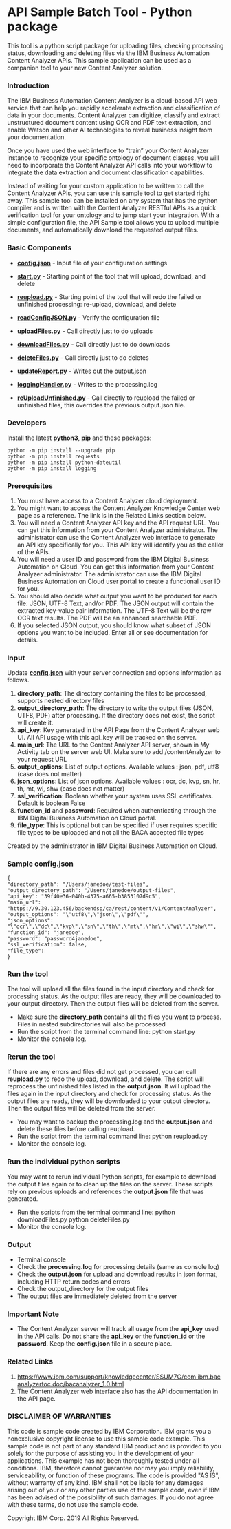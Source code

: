 # API Sample Batch Tool - Python package

This tool is a python script package for uploading files, checking processing status, downloading and deleting files via the IBM Business Automation Content Analyzer APIs. This sample application can be used as a companion tool to your new Content Analyzer solution.

### Introduction

The IBM Business Automation Content Analyzer is a  cloud-based API web service that can help you rapidly accelerate extraction and classification of data in your documents. Content Analyzer can digitize, classify and extract unstructured document content using OCR and PDF text extraction, and enable Watson and other AI technologies to reveal business insight from your documentation.

Once you have used the web interface to “train” your Content Analyzer instance to recognize your specific ontology of document classes, you will need to incorporate the Content Analyzer API calls into your workflow to integrate the data extraction and document classification capabilities.

Instead of waiting for your custom application to be written to call the Content Analyzer APIs, you can use this sample tool to get started right away. This sample tool can be installed on any system that has the python compiler and is written with the Content Analyzer RESTful APIs as a quick verification tool for your ontology and to jump start your integration. With a simple configuration file, the API Sample tool allows you to upload multiple documents, and automatically download the requested output files.

### Basic Components

+ [**config.json**](config.json) - Input file of your configuration settings
+ [**start.py**](start.py) - Starting point of the tool that will upload, download, and delete
+ [**reupload.py**](reupload.py) - Starting point of the tool that will redo the failed
or unfinished processing: re-upload, download, and delete

+ [**readConfigJSON.py**](readConfigJSON.py) - Verify the configuration file
+ [**uploadFiles.py**](uploadFiles.py) - Call directly just to do uploads
+ [**downloadFiles.py**](downloadFiles.py) - Call directly just to do downloads
+ [**deleteFiles.py**](deleteFiles.py) - Call directly just to do deletes
+ [**updateReport.py**](updateReport.py) - Writes out the output.json
+ [**loggingHandler.py**](loggingHandler.py) - Writes to the processing.log
+ [**reUploadUnfinished.py**](reUploadUnfinished.py) -  Call directly to reupload the failed or unfinished files, this overrides the previous output.json file.

### Developers

Install the latest **python3**, **pip** and these packages:

    python -m pip install --upgrade pip
    python -m pip install requests
    python -m pip install python-dateutil
    python -m pip install logging

### Prerequisites
1.	You must have access to a Content Analyzer cloud deployment.
2.	You might want to access the Content Analyzer Knowledge Center web page as a reference. The link is in the Related Links section below.
3.	You will need a Content Analyzer API key and the API request URL. You can get this information from your Content Analyzer administrator.
The administrator can use the Content Analyzer web interface to generate an API key specifically for you. This API key will identify you as the caller of the APIs.
4.  You will need a user ID and password from the IBM Digital Business Automation on Cloud. You can get this information from your Content Analyzer administrator.
The administrator can use the IBM Digital Business Automation on Cloud user portal to create a functional user ID for you.
5.	You should also decide what output you want to be produced for each file: JSON, UTF-8 Text, and/or PDF. The JSON output will contain the extracted
key-value pair information. The UTF-8 Text will be the raw OCR text results. The PDF will be an enhanced searchable PDF.
6.	If you selected JSON output, you should know what subset of JSON options you want to be included. Enter all or see documentation for details.

### Input

Update [**config.json**](config.json) with your server connection and options information as follows.

1. **directory_path**: The directory containing the files to be processed, supports nested directory files
2. **output_directory_path**: The directory to write the output files (JSON, UTF8, PDF) after processing. If the directory does not exist, the script will create it.
3. **api_key**: Key generated in the API Page from the Content Analyzer web UI. All API usage with this api_key will be tracked on the server.
4. **main_url**: The URL to the Content Analyzer API server, shown in My Activity tab on the server web UI. Make sure to add /contentAnalyzer to your request URL
5. **output_options**: List of output options. Available values : json, pdf, utf8 (case does not matter)
6. **json_options**: List of json options. Available values : ocr, dc, kvp, sn, hr, th, mt, wi, shw (case does not matter)
7. **ssl_verification**: Boolean whether your system uses SSL certificates. Default is boolean False
8. **function_id** and **password**: Required when authenticating through the IBM Digital Business Automation on Cloud portal.
9. **file_type**: This is optional but can be specified if user requires specific file types to be uploaded and not all the BACA accepted file types

Created by the administrator in IBM Digital Business Automation on Cloud.

### Sample config.json
    {
    "directory_path": "/Users/janedoe/test-files",
    "output_directory_path": "/Users/janedoe/output-files",
    "api_key": "39f40e36-040b-4375-a665-b3853107d9c5",
    "main_url": "https://9.30.123.456/backendsp/ca/rest/content/v1/ContentAnalyzer",
    "output_options": "\"utf8\",\"json\",\"pdf\"",
    "json_options": "\"ocr\",\"dc\",\"kvp\",\"sn\",\"th\",\"mt\",\"hr\",\"wi\",\"shw\"",
    "function_id": "janedoe",
    "password": "password4janedoe",
    "ssl_verification": false,
    "file_type":
    }

### Run the tool
The tool will upload all the files found in the input directory and check for processing status. As the output files are ready, they will be downloaded to your output directory. Then the output files will be deleted from the server.

+ Make sure the **directory_path** contains all the files you want to process. Files in nested subdirectories will also be processed
+ Run the script from the terminal command line:
      python start.py
+ Monitor the console log.

### Rerun the tool
If there are any errors and files did not get processed, you can call **reupload.py** to redo the upload, download, and delete.
The script will reprocess the unfinished files listed in the **output.json**. It will upload the files again
in the input directory and check for processing status. As the output files are ready, they will be downloaded to
your output directory. Then the output files will be deleted from the server.

+ You may want to backup the processing.log and the **output.json** and delete these files before calling reupload.
+ Run the script from the terminal command line:
      python reupload.py
+ Monitor the console log.

### Run the individual python scripts
You may want to rerun individual Python scripts, for example to download the output files again or to clean up the files on the
server. These scripts rely on previous uploads and references the **output.json** file that was generated.
+ Run the scripts from the terminal command line:
      python downloadFiles.py
      python deleteFiles.py
+ Monitor the console log.

### Output
+ Terminal console
+ Check the **processing.log** for processing details (same as console log)
+ Check the **output.json** for upload and download results in json format, including HTTP return codes and errors
+ Check the output_directory for the output files
+ The output files are immediately deleted from the server

### Important Note
+ The Content Analyzer server will track all usage from the **api_key** used in the API calls.
Do not share the **api_key** or the **function_id** or the **password**. Keep the **config.json** file in a
secure place.

### Related Links
1.	https://www.ibm.com/support/knowledgecenter/SSUM7G/com.ibm.bacanalyzertoc.doc/bacanalyzer_1.0.html
2.	The Content Analyzer web interface also has the API documentation in the API page.


### DISCLAIMER OF WARRANTIES
 This code is sample code created by IBM Corporation. IBM grants you a
 nonexclusive copyright license to use this sample code example. This
 sample code is not part of any standard IBM product and is provided to you
 solely for the purpose of assisting you in the development of your
 applications. This example has not been thoroughly tested under all
 conditions. IBM, therefore cannot guarantee nor may you imply reliability,
 serviceability, or function of these programs. The code is provided "AS IS",
 without warranty of any kind. IBM shall not be liable for any damages
 arising out of your or any other parties use of the sample code, even if IBM
 has been advised of the possibility of such damages. If you do not agree with
 these terms, do not use the sample code.

 Copyright IBM Corp. 2019 All Rights Reserved.
